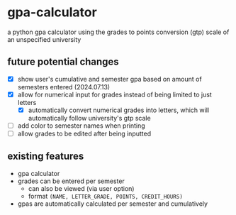 # gpa-calculator

a python gpa calculator using the grades to points conversion (gtp) scale of an unspecified university

## future potential changes
- [x] show user's cumulative and semester gpa based on amount of semesters entered (2024.07.13)
- [x] allow for numerical input for grades instead of being limited to just letters
   - [x] automatically convert numerical grades into letters, which will automatically follow university's gtp scale
- [ ] add color to semester names when printing
- [ ] allow grades to be edited after being inputted

## existing features
* gpa calculator
* grades can be entered per semester
   * can also be viewed (via user option)
   * format `(NAME, LETTER_GRADE, POINTS, CREDIT_HOURS)`
* gpas are automatically calculated per semester and cumulatively